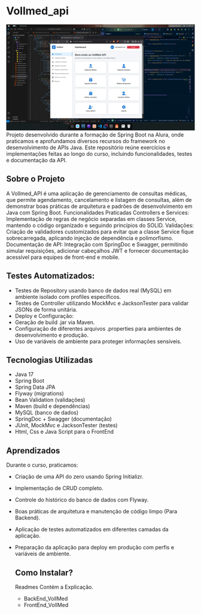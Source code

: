 # Vollmed_api
![Vollmed API](https://github.com/MartnsDev/voll_med/blob/6f6e0b42ac81166926e78a99d81a652df698e87e/Vollmed_api.png?raw=true)
Projeto desenvolvido durante a formação de Spring Boot na Alura, onde praticamos e aprofundamos diversos recursos do framework no desenvolvimento de APIs Java. Este repositório reúne exercícios e implementações feitas ao longo do curso, incluindo funcionalidades, testes e documentação da API.

## Sobre o Projeto

A Vollmed_API é uma aplicação de gerenciamento de consultas médicas, que permite agendamento, cancelamento e listagem de consultas, além de demonstrar boas práticas de arquitetura e padrões de desenvolvimento em Java com Spring Boot.
Funcionalidades Praticadas
Controllers e Services: Implementação de regras de negócio separadas em classes Service, mantendo o código organizado e seguindo princípios do SOLID.
Validações: Criação de validadores customizados para evitar que a classe Service fique sobrecarregada, aplicando injeção de dependência e polimorfismo.
Documentação de API: Integração com SpringDoc e Swagger, permitindo simular requisições, adicionar cabeçalhos JWT e fornecer documentação acessível para equipes de front-end e mobile.

## Testes Automatizados:

- Testes de Repository usando banco de dados real (MySQL) em ambiente isolado com profiles específicos.
- Testes de Controller utilizando MockMvc e JacksonTester para validar JSONs de forma unitária.
- Deploy e Configuração:
- Geração de build .jar via Maven.
- Configuração de diferentes arquivos .properties para ambientes de desenvolvimento e produção.
- Uso de variáveis de ambiente para proteger informações sensíveis.

## Tecnologias Utilizadas

- Java 17
- Spring Boot
- Spring Data JPA
- Flyway (migrations)
- Bean Validation (validações)
- Maven (build e dependências)
- MySQL (banco de dados)
- SpringDoc + Swagger (documentação)
- JUnit, MockMvc e JacksonTester (testes)
- Html, Css e Java Script para o FrontEnd

## Aprendizados

Durante o curso, praticamos:

- Criação de uma API do zero usando Spring Initializr.
- Implementação de CRUD completo.
- Controle do histórico do banco de dados com Flyway.
- Boas práticas de arquitetura e manutenção de código limpo (Para Backend).
- Aplicação de testes automatizados em diferentes camadas da aplicação.
- Preparação da aplicação para deploy em produção com perfis e variáveis de ambiente.

  ## Como Instalar?
  Readmes Contém a Explicação.
  - BackEnd_VollMed
  - FrontEnd_VollMed
